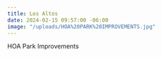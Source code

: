 ```yaml
---
title: Los Altos
date: 2024-02-15 09:57:00 -06:00
image: "/uploads/HOA%20PARK%20IMPROVEMENTS.jpg"
---
```


HOA Park Improvements